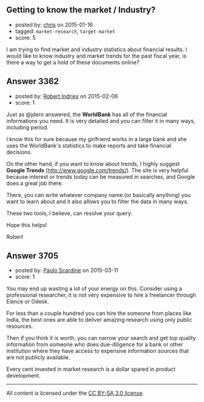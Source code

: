 ## Getting to know the market / Industry?

- posted by: [chris](https://stackexchange.com/users/3085729/chris) on 2015-01-16
- tagged: `market-research`, `target-market`
- score: 5

I am trying to find market and industry statistics about financial results. I would like to know industry and market trends for the past fiscal year, is there a way to get a hold of these documents online?


## Answer 3362

- posted by: [Robert Indries](https://stackexchange.com/users/5746668/robert-indries) on 2015-02-06
- score: 1

Just as @jdero answered, the **WorldBank** has all of the financial informations you need. It is very detailed and you can filter it in many ways, including period.

I know this for sure because my girlfriend works in a large bank and she uses the WorldBank's statistics to make reports and take financial decisions.

On the other hand, if you want to know about trends, I highly suggest **Google Trends** (http://www.google.com/trends/). The site is very helpful because interest or trends today can be measured in searches, and Google does a great job there.

There, you can write whatever company name (or basically anything) you want to learn about and it also allows you to filter the data in many ways.

These two tools, I believe, can resolve your query.

Hope this helps!

Robert


## Answer 3705

- posted by: [Paulo Scardine](https://stackexchange.com/users/199019/paulo-scardine) on 2015-03-11
- score: 1

You may end up wasting a lot of your energy on this. Consider using a professional researcher, it is not very expensive to hire a freelancer through Elance or Odesk.

For less than a couple hundred you can hire the someone from places like India, the best ones are able to deliver amazing research using only public resources.

Then if you think it is worth, you can narrow your search and get top quality information from someone who does due-diligence for a bank or other institution where they have access to expensive information sources that are not publicly available.

Every cent invested in market research is a dollar spared in product development.





---

All content is licensed under the [CC BY-SA 3.0 license](https://creativecommons.org/licenses/by-sa/3.0/).

